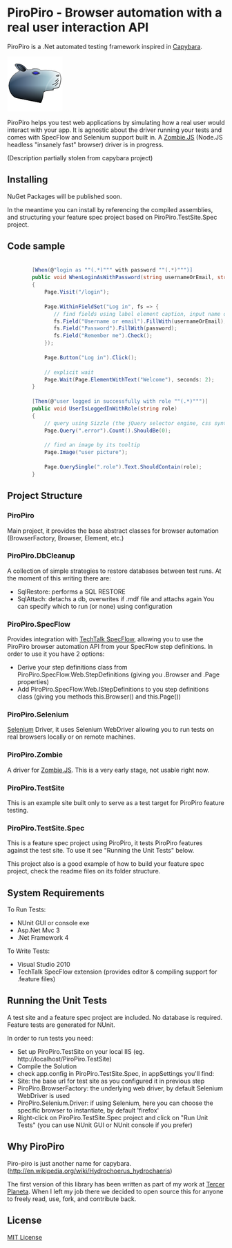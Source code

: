 PiroPiro - Browser automation with a real user interaction API
==================================================

PiroPiro is a .Net automated testing framework inspired in [Capybara](https://github.com/jnicklas/capybara).

![PiroPiro Logo](https://github.com/benjamine/PiroPiro/raw/master/PiroPiro/icon/piropiro.png)

PiroPiro helps you test web applications by simulating how a real user would interact with your app. 
It is agnostic about the driver running your tests and comes with SpecFlow and Selenium support built in. 
A [Zombie.JS](http://zombie.labnotes.org/) (Node.JS headless "insanely fast" browser) driver is in progress.


(Description partially stolen from capybara project)

Installing
----------------

NuGet Packages will be published soon. 

In the meantime you can install by referencing the compiled assemblies, and structuring your feature spec project based on PiroPiro.TestSite.Spec project.


Code sample
--------------------

``` csharp

        [When(@"login as ""(.*)""" with password ""(.*)""")]
        public void WhenLoginAsWithPassword(string usernameOrEmail, string password)
        {
            Page.Visit("/login");
            
            Page.WithinFieldSet("Log in", fs => {
               // find fields using label element caption, input name or Sizzle css selectors
               fs.Field("Username or email").FillWith(usernameOrEmail);
               fs.Field("Password").FillWith(password);
               fs.Field("Remember me").Check();
            });
            
            Page.Button("Log in").Click();
            
            // explicit wait
            Page.Wait(Page.ElementWithText("Welcome"), seconds: 2);
        }

        [Then(@"user logged in successfully with role ""(.*)""")]
        public void UserIsLoggedInWithRole(string role)
        {        
            // query using Sizzle (the jQuery selector engine, css syntax + extensions)
            Page.Query(".error").Count().ShouldBe(0);
            
            // find an image by its tooltip
            Page.Image("user picture");
            
            Page.QuerySingle(".role").Text.ShouldContain(role);
        }

```


Project Structure
--------------------------------------

### PiroPiro

Main project, it provides the base abstract classes for browser automation (BrowserFactory, Browser, Element, etc.)


### PiroPiro.DbCleanup

A collection of simple strategies to restore databases between test runs.
At the moment of this writing there are:
- SqlRestore: performs a SQL RESTORE 
- SqlAttach: detachs a db, overwrites if .mdf file and attachs again
You can specify which to run (or none) using configuration


### PiroPiro.SpecFlow

Provides integration with [TechTalk SpecFlow](http://www.specflow.org/), allowing you to use the PiroPiro browser automation API from your SpecFlow step definitions.
In order to use it you have 2 options:
- Derive your step definitions class from PiroPiro.SpecFlow.Web.StepDefinitions (giving you .Browser and .Page properties)
- Add PiroPiro.SpecFlow.Web.IStepDefinitions to you step definitions class (giving you methods this.Browser() and this.Page())


### PiroPiro.Selenium

[Selenium](http://seleniumhq.org) Driver, it uses Selenium WebDriver allowing you to run tests on real browsers locally or on remote machines.


### PiroPiro.Zombie
A driver for [Zombie.JS](http://zombie.labnotes.org/). This is a very early stage, not usable right now.


### PiroPiro.TestSite

This is an example site built only to serve as a test target for PiroPiro feature testing.


### PiroPiro.TestSite.Spec

This is a feature spec project using PiroPiro, it tests PiroPiro features against the test site.
To use it see "Running the Unit Tests" below.

This project also is a good example of how to build your feature spec project, check the readme files on its folder structure.



System Requirements
--------------------------------------

To Run Tests:
- NUnit GUI or console exe
- Asp.Net Mvc 3
- .Net Framework 4

To Write Tests:
- Visual Studio 2010
- TechTalk SpecFlow extension (provides editor & compiling support for .feature files)


Running the Unit Tests
--------------------------------------

A test site and a feature spec project are included. No database is required. Feature tests are generated for NUnit.

In order to run tests you need:

- Set up PiroPiro.TestSite on your local IIS (eg. http://localhost/PiroPiro.TestSite)
- Compile the Solution
- check app.config in PiroPiro.TestSite.Spec, in appSettings you'll find:
 - Site: the base url for test site as you configured it in previous step
 - PiroPiro.BrowserFactory: the underlying web driver, by default Selenium WebDriver is used
 - PiroPiro.Selenium.Driver: if using Selenium, here you can choose the specific browser to instantiate, by default 'firefox'
- Right-click on PiroPiro.TestSite.Spec project and click on "Run Unit Tests" (you can use NUnit GUI or NUnit console if you prefer)

Why PiroPiro
---------------------

Piro-piro is just another name for capybara.
(http://en.wikipedia.org/wiki/Hydrochoerus_hydrochaeris)

The first version of this library has been written as part of my work at [Tercer Planeta](http://www.tercerplaneta.com).
When I left my job there we decided to open source this for anyone to freely read, use, fork, and contribute back.

License
----------------------------
[MIT License](https://github.com/benjamine/PiroPiro/blob/master/MIT-LICENSE.txt)
